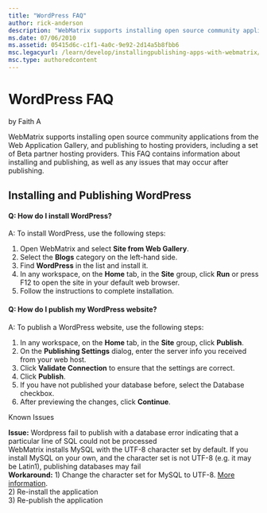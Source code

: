 ```yaml
---
title: "WordPress FAQ"
author: rick-anderson
description: "WebMatrix supports installing open source community applications from the Web Application Gallery, and publishing to hosting providers, including a set of Be..."
ms.date: 07/06/2010
ms.assetid: 05415d6c-c1f1-4a0c-9e92-2d14a5b8fbb6
msc.legacyurl: /learn/develop/installingpublishing-apps-with-webmatrix/wordpress-faq
msc.type: authoredcontent
---
```

# WordPress FAQ

by Faith A

WebMatrix supports installing open source community applications from the Web Application Gallery, and publishing to hosting providers, including a set of Beta partner hosting providers. This FAQ contains information about installing and publishing, as well as any issues that may occur after publishing.

## Installing and Publishing WordPress

#### Q: How do I install WordPress?

A: To install WordPress, use the following steps:

1. Open WebMatrix and select **Site from Web Gallery**.
2. Select the **Blogs** category on the left-hand side.
3. Find **WordPress** in the list and install it.
4. In any workspace, on the **Home** tab, in the **Site** group, click **Run** or press F12 to open the site in your default web browser.
5. Follow the instructions to complete installation.

#### Q: How do I publish my WordPress website?

A: To publish a WordPress website, use the following steps:

1. In any workspace, on the **Home** tab, in the **Site** group, click **Publish**.
2. On the **Publishing Settings** dialog, enter the server info you received from your web host.
3. Click **Validate Connection** to ensure that the settings are correct.
4. Click **Publish**.
5. If you have not published your database before, select the Database checkbox.
6. After previewing the changes, click **Continue**.

Known Issues

**Issue:** Wordpress fail to publish with a database error indicating that a particular line of SQL could not be processed  
WebMatrix installs MySQL with the UTF-8 character set by default. If you install MySQL on your own, and the character set is not UTF-8 (e.g. it may be Latin1), publishing databases may fail  
**Workaround:** 1) Change the character set for MySQL to UTF-8. [More information](http://dev.mysql.com/doc/refman/5.0/en/charset-server.html).  
2) Re-install the application  
3) Re-publish the application
